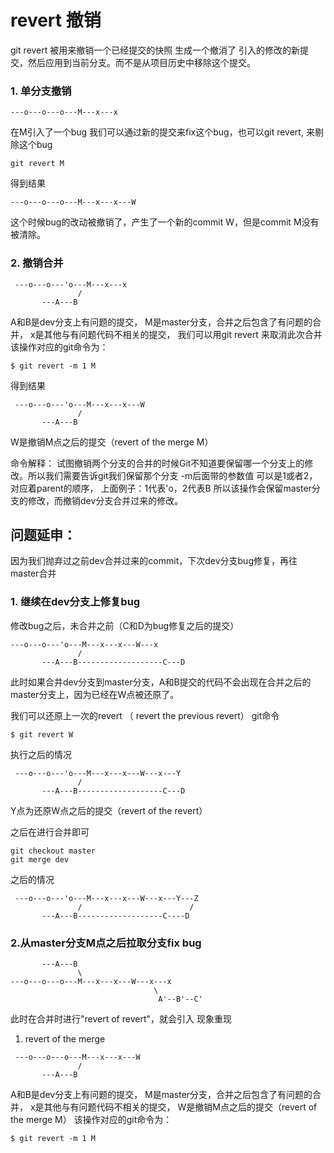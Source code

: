 # revert 撤销
git revert 被用来撤销一个已经提交的快照
生成一个撤消了 引入的修改的新提交，然后应用到当前分支。而不是从项目历史中移除这个提交。
### 1. 单分支撤销

```
---o---o---o---M---x---x
```
在M引入了一个bug
我们可以通过新的提交来fix这个bug，也可以git revert, 来剔除这个bug
```
git revert M
```
得到结果
```
---o---o---o---M---x---x---W
```
这个时候bug的改动被撤销了，产生了一个新的commit W，但是commit M没有被清除。
### 2. 撤销合并
```
 ---o---o---'o---M---x---x
               /
       ---A---B
```
A和B是dev分支上有问题的提交，
M是master分支，合并之后包含了有问题的合并，
x是其他与有问题代码不相关的提交，
我们可以用git revert 来取消此次合并
该操作对应的git命令为：
```
$ git revert -m 1 M
```
得到结果

```
 ---o---o---'o---M---x---x---W
               /
       ---A---B
```
W是撤销M点之后的提交（revert of the merge M）

命令解释：
试图撤销两个分支的合并的时候Git不知道要保留哪一个分支上的修改。所以我们需要告诉git我们保留那个分支
-m后面带的参数值 可以是1或者2，对应着parent的顺序，
上面例子：1代表'o，2代表B 所以该操作会保留master分支的修改，而撤销dev分支合并过来的修改。

## 问题延申：
因为我们抛弃过之前dev合并过来的commit，下次dev分支bug修复，再往master合并
### 1. 继续在dev分支上修复bug
修改bug之后，未合并之前（C和D为bug修复之后的提交）
```
---o---o---'o---M---x---x---W---x
               /
       ---A---B-------------------C---D
```
此时如果合并dev分支到master分支，A和B提交的代码不会出现在合并之后的master分支上，因为已经在W点被还原了。

我们可以还原上一次的revert （ revert the previous revert）
git命令
```
$ git revert W
```
执行之后的情况
```
 ---o---o---'o---M---x---x---W---x---Y
               /
       ---A---B-------------------C---D
```
Y点为还原W点之后的提交（revert of the revert）

之后在进行合并即可
```
git checkout master
git merge dev
```
之后的情况
```
 ---o---o---'o---M---x---x---W---x---Y---Z
               /                        /
       ---A---B-------------------C----D
```
### 2.从master分支M点之后拉取分支fix bug
```
       ---A---B
               \
---o---o---o---M---x---x---W---x---x
                                \
                                 A'--B'--C'
```
此时在合并时进行"revert of revert"，就会引入
现象重现
1. revert of the merge

```
 ---o---o---o---M---x---x---W
               /
       ---A---B
```
A和B是dev分支上有问题的提交，
M是master分支，合并之后包含了有问题的合并，
x是其他与有问题代码不相关的提交，
W是撤销M点之后的提交（revert of the merge M）
该操作对应的git命令为：
```
$ git revert -m 1 M
```

